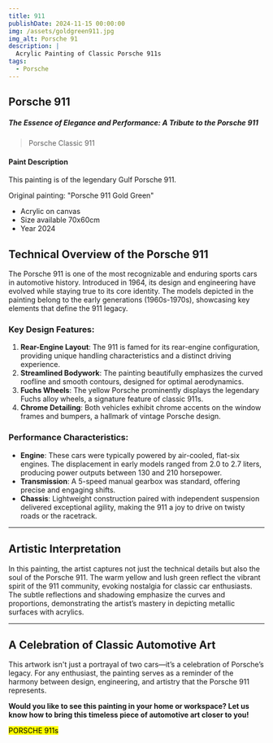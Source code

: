 ```yaml
---
title: 911
publishDate: 2024-11-15 00:00:00
img: /assets/goldgreen911.jpg
img_alt: Porsche 91
description: |
  Acrylic Painting of Classic Porsche 911s
tags:
  - Porsche
---
```


##  Porsche 911


##### *The Essence of Elegance and Performance: A Tribute to the Porsche 911* 

> Porsche Classic 911
####  Paint Description

This painting is of the legendary Gulf Porsche 911.
    
  Original painting: "Porsche 911 Gold Green"  

* Acrylic on canvas
* Size available 70x60cm
* Year 2024 


## Technical Overview of the Porsche 911

The Porsche 911 is one of the most recognizable and enduring sports cars in automotive history. Introduced in 1964, its design and engineering have evolved while staying true to its core identity. The models depicted in the painting belong to the early generations (1960s-1970s), showcasing key elements that define the 911 legacy.

### Key Design Features:
1. **Rear-Engine Layout**: The 911 is famed for its rear-engine configuration, providing unique handling characteristics and a distinct driving experience.
2. **Streamlined Bodywork**: The painting beautifully emphasizes the curved roofline and smooth contours, designed for optimal aerodynamics.
3. **Fuchs Wheels**: The yellow Porsche prominently displays the legendary Fuchs alloy wheels, a signature feature of classic 911s.
4. **Chrome Detailing**: Both vehicles exhibit chrome accents on the window frames and bumpers, a hallmark of vintage Porsche design.

### Performance Characteristics:
- **Engine**: These cars were typically powered by air-cooled, flat-six engines. The displacement in early models ranged from 2.0 to 2.7 liters, producing power outputs between 130 and 210 horsepower.
- **Transmission**: A 5-speed manual gearbox was standard, offering precise and engaging shifts.
- **Chassis**: Lightweight construction paired with independent suspension delivered exceptional agility, making the 911 a joy to drive on twisty roads or the racetrack.

---

## Artistic Interpretation

In this painting, the artist captures not just the technical details but also the soul of the Porsche 911. The warm yellow and lush green reflect the vibrant spirit of the 911 community, evoking nostalgia for classic car enthusiasts. The subtle reflections and shadowing emphasize the curves and proportions, demonstrating the artist’s mastery in depicting metallic surfaces with acrylics.

---

## A Celebration of Classic Automotive Art

This artwork isn't just a portrayal of two cars—it’s a celebration of Porsche’s legacy. For any enthusiast, the painting serves as a reminder of the harmony between design, engineering, and artistry that the Porsche 911 represents.

**Would you like to see this painting in your home or workspace? Let us know how to bring this timeless piece of automotive art closer to you!**

<mark>PORSCHE 911s</mark>

